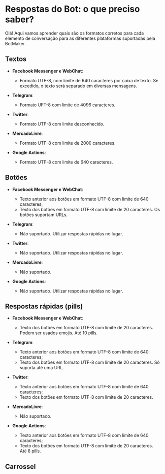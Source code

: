 # Respostas do Bot: o que preciso saber?

Olá! Aqui vamos aprender quais são os formatos corretos para cada elemento de conversação para as diferentes plataformas suportadas pela BotMaker.

## Textos

- **Facebook Messenger e WebChat**:
	-  Formato UTF-8, com limite de 640 caracteres por caixa de texto. Se excedido, o texto será separado em diversas mensagens.

- **Telegram**:
	-  Formato UFT-8 com limite de 4096 caracteres.
  
- **Twitter**:
	-  Formato UTF-8 com limite desconhecido.
  
 - **MercadoLivre**:
	-  Formato UTF-8 com limite de 2000 caracteres.
  
 - **Google Actions**:
	 - Formato UTF-8 com limite de 640 caracteres.

## Botões
- **Facebook Messenger e WebChat**:
	- Texto anterior aos botões em formato UTF-8 com limite de 640 caracteres;
	- Texto dos botões em formato UTF-8 com limite de 20 caracteres. Os botões suportam URLs.

- **Telegram**:
	- Não suportado. Utilizar respostas rápidas no lugar.

- **Twitter**:
	- Não suportado. Utilizar respostas rápidas no lugar.

- **MercadoLivre**:
	- Não suportado.

- **Google Actions**:
	- Não suportado. Utilizar respostas rápidas no lugar.

## Respostas rápidas (pills)

  - **Facebook Messenger e WebChat**:
	- Texto dos botões em formato UTF-8 com limite de 20 caracteres. Podem ser usados emojis. Até 10 pills.

- **Telegram**:
	- Texto anterior aos botões em formato UTF-8 com limite de 640 caracteres;
	- Texto dos botões em formato UTF-8 com limite de 20 caracteres. Só suporta até uma URL.

- **Twitter**:
	- Texto anterior aos botões em formato UTF-8 com limite de 640 caracteres;
	- Texto dos botões em formato UTF-8 com limite de 20 caracteres. 

- **MercadoLivre**:
	- Não suportado.

- **Google Actions**:
	- Texto anterior aos botões em formato UTF-8 com limite de 640 caracteres;
	- Texto dos botões em formato UTF-8 com limite de 20 caracteres. Até 8 pills.

 ## Carrossel
 


<!--stackedit_data:
eyJoaXN0b3J5IjpbLTEzMTcyNjgxNjEsLTE1Njc3Mjg0NjZdfQ
==
-->